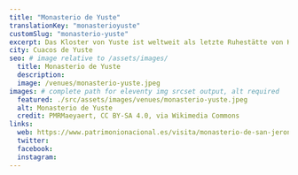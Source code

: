 ```yaml
---
title: "Monasterio de Yuste"
translationKey: "monasterioyuste"
customSlug: "monasterio-yuste"
excerpt: Das Kloster von Yuste ist weltweit als letzte Ruhestätte von Kaiser Karl V. bekannt. Während der Besichtigung des Klosters können den Königssaal, Kirche und die Kreuzgänge aus der Gotik und Renaissance besichtigt werden.
city: Cuacos de Yuste
seo: # image relative to /assets/images/
  title: Monasterio de Yuste
  description:
  image: /venues/monasterio-yuste.jpeg
images: # complete path for eleventy img srcset output, alt required
  featured: ./src/assets/images/venues/monasterio-yuste.jpeg
  alt: Monasterio de Yuste
  credit: PMRMaeyaert, CC BY-SA 4.0, via Wikimedia Commons
links:
  web: https://www.patrimonionacional.es/visita/monasterio-de-san-jeronimo-de-yuste
  twitter:
  facebook:
  instagram:
---
```

